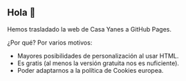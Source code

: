 ## Hola 👋
Hemos trasladado la web de Casa Yanes a GitHub Pages.

¿Por qué? Por varios motivos:
  - Mayores posibilidades de personalización al usar HTML.
  - Es gratis (al menos la versión gratuita nos es nuficiente).
  - Poder adaptarnos a la política de Cookies europea.
